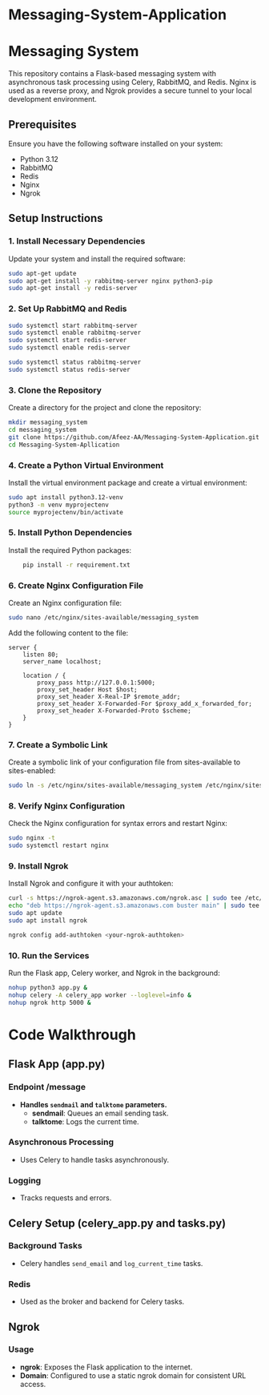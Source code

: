 # Messaging-System-Application

# Messaging System

This repository contains a Flask-based messaging system with asynchronous task processing using Celery, RabbitMQ, and Redis. Nginx is used as a reverse proxy, and Ngrok provides a secure tunnel to your local development environment.

## Prerequisites

Ensure you have the following software installed on your system:

- Python 3.12
- RabbitMQ
- Redis
- Nginx
- Ngrok

## Setup Instructions

### 1. Install Necessary Dependencies

Update your system and install the required software:

```bash
sudo apt-get update
sudo apt-get install -y rabbitmq-server nginx python3-pip
sudo apt-get install -y redis-server
```
### 2. Set Up RabbitMQ and Redis

```bash
sudo systemctl start rabbitmq-server
sudo systemctl enable rabbitmq-server
sudo systemctl start redis-server
sudo systemctl enable redis-server

sudo systemctl status rabbitmq-server
sudo systemctl status redis-server
```
### 3. Clone the Repository
Create a directory for the project and clone the repository:
```bash
mkdir messaging_system
cd messaging_system
git clone https://github.com/Afeez-AA/Messaging-System-Application.git
cd Messaging-System-Apllication

```

### 4. Create a Python Virtual Environment
Install the virtual environment package and create a virtual environment:

```bash
sudo apt install python3.12-venv
python3 -m venv myprojectenv
source myprojectenv/bin/activate
```
### 5. Install Python Dependencies
Install the required Python packages:
```bash
    pip install -r requirement.txt
```

### 6. Create Nginx Configuration File
Create an Nginx configuration file:
```bash
sudo nano /etc/nginx/sites-available/messaging_system
```
Add the following content to the file:

```
server {
    listen 80;
    server_name localhost;

    location / {
        proxy_pass http://127.0.0.1:5000;
        proxy_set_header Host $host;
        proxy_set_header X-Real-IP $remote_addr;
        proxy_set_header X-Forwarded-For $proxy_add_x_forwarded_for;
        proxy_set_header X-Forwarded-Proto $scheme;
    }
}
```

### 7. Create a Symbolic Link
Create a symbolic link of your configuration file from sites-available to sites-enabled:
```bash
sudo ln -s /etc/nginx/sites-available/messaging_system /etc/nginx/sites-enabled/

```
### 8. Verify Nginx Configuration
Check the Nginx configuration for syntax errors and restart Nginx:
```bash
sudo nginx -t
sudo systemctl restart nginx
```
### 9.  Install Ngrok
Install Ngrok and configure it with your authtoken:
```bash
curl -s https://ngrok-agent.s3.amazonaws.com/ngrok.asc | sudo tee /etc/apt/trusted.gpg.d/ngrok.asc >/dev/null
echo "deb https://ngrok-agent.s3.amazonaws.com buster main" | sudo tee /etc/apt/sources.list.d/ngrok.list
sudo apt update
sudo apt install ngrok

ngrok config add-authtoken <your-ngrok-authtoken>
```
### 10. Run the Services
Run the Flask app, Celery worker, and Ngrok in the background:
```bash
nohup python3 app.py &
nohup celery -A celery_app worker --loglevel=info &
nohup ngrok http 5000 &
```

# Code Walkthrough

## Flask App (app.py)

### Endpoint /message
- **Handles `sendmail` and `talktome` parameters.**
  - **sendmail**: Queues an email sending task.
  - **talktome**: Logs the current time.

### Asynchronous Processing
- Uses Celery to handle tasks asynchronously.

### Logging
- Tracks requests and errors.

## Celery Setup (celery_app.py and tasks.py)

### Background Tasks
- Celery handles `send_email` and `log_current_time` tasks.

### Redis
- Used as the broker and backend for Celery tasks.

## Ngrok

### Usage
- **ngrok**: Exposes the Flask application to the internet.
- **Domain**: Configured to use a static ngrok domain for consistent URL access.

